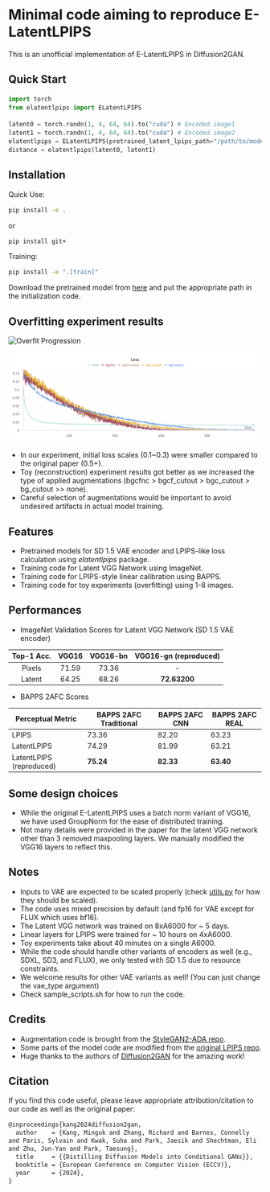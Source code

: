 # Minimal code aiming to reproduce E-LatentLPIPS

This is an unofficial implementation of E-LatentLPIPS in Diffusion2GAN. 

## Quick Start
```python
import torch
from elatentlpips import ELatentLPIPS

latent0 = torch.randn(1, 4, 64, 64).to("cuda") # Encoded image1
latent1 = torch.randn(1, 4, 64, 64).to("cuda") # Encoded image2
elatentlpips = ELatentLPIPS(pretrained_latent_lpips_path="/path/to/model.safetensors", aug_type="bgcfnc").to("cuda")
distance = elatentlpips(latent0, latent1)

```

## Installation
Quick Use:
```bash
pip install -e .
```
or
```bash
pip install git+
```
Training:
```bash
pip install -e ".[train]"
```
Download the pretrained model from [here](https://huggingface.co/alex4727/E-LatentLPIPS/tree/main) and put the appropriate path in the initialization code.

## Overfitting experiment results
![Overfit Progression](assets/overfit_progression.gif)

![Loss Curves](assets/loss_curves.png)

- In our experiment, initial loss scales (0.1~0.3) were smaller compared to the original paper (0.5+). 
- Toy (reconstruction) experiment results got better as we increased the type of applied augmentations (bgcfnc > bgcf_cutout > bgc_cutout > bg_cutout >> none).
- Careful selection of augmentations would be important to avoid undesired artifacts in actual model training. 

## Features
- Pretrained models for SD 1.5 VAE encoder and LPIPS-like loss calculation using *elatentlpips* package.
- Training code for Latent VGG Network using ImageNet.
- Training code for LPIPS-style linear calibration using BAPPS.
- Training code for toy experiments (overfitting) using 1-8 images.

## Performances
- ImageNet Validation Scores for Latent VGG Network (SD 1.5 VAE encoder)

<div align="center">

| Top-1 Acc. |  VGG16  | VGG16-bn | VGG16-gn (reproduced) |
|:-------------------:|:-------:|:--------:|:---------:|
| Pixels          |  71.59  |  73.36   |    -    |
| Latent          |  64.25  |  68.26   | **72.63200** |

</div>

- BAPPS 2AFC Scores 

<div align="center">

| **Perceptual Metric**     | **BAPPS 2AFC Traditional** | **BAPPS 2AFC CNN** | **BAPPS 2AFC REAL** |
|---------------------------|----------------------------|--------------------|--------------------|
| LPIPS                     | 73.36                      | 82.20              | 63.23              |
| LatentLPIPS               | 74.29                      | 81.99              | 63.21              |
| LatentLPIPS (reproduced)  | **75.24**                  | **82.33**          | **63.40**          |

</div>

## Some design choices 
- While the original E-LatentLPIPS uses a batch norm variant of VGG16, we have used GroupNorm for the ease of distributed training.
- Not many details were provided in the paper for the latent VGG network other than 3 removed maxpooling layers. We manually modified the VGG16 layers to reflect this.

## Notes
- Inputs to VAE are expected to be scaled properly (check [utils.py](utils.py) for how they should be scaled).
- The code uses mixed precision by default (and fp16 for VAE except for FLUX which uses bf16). 
- The Latent VGG network was trained on 8xA6000 for ~ 5 days.
- Linear layers for LPIPS were trained for ~ 10 hours on 4xA6000.
- Toy experiments take about 40 minutes on a single A6000.
- While the code should handle other variants of encoders as well (e.g., SDXL, SD3, and FLUX), we only tested with SD 1.5 due to resource constraints. 
- We welcome results for other VAE variants as well! (You can just change the vae_type argument)
- Check sample_scripts.sh for how to run the code.

## Credits
- Augmentation code is brought from the [StyleGAN2-ADA repo](https://github.com/NVlabs/stylegan2-ada-pytorch). 
- Some parts of the model code are modified from the [original LPIPS repo](https://github.com/richzhang/PerceptualSimilarity).
- Huge thanks to the authors of [Diffusion2GAN](https://mingukkang.github.io/Diffusion2GAN/) for the amazing work! 

## Citation
If you find this code useful, please leave appropriate attribution/citation to our code as well as the original paper:
```
@inproceedings{kang2024diffusion2gan,
  author    = {Kang, Minguk and Zhang, Richard and Barnes, Connelly and Paris, Sylvain and Kwak, Suha and Park, Jaesik and Shechtman, Eli and Zhu, Jun-Yan and Park, Taesung},
  title     = {{Distilling Diffusion Models into Conditional GANs}},
  booktitle = {European Conference on Computer Vision (ECCV)},
  year      = {2024},
}
```
